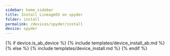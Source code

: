 ```yaml
---
sidebar: home_sidebar
title: Install LineageOS on spyder
folder: install
permalink: /devices/spyder/install
device: spyder
---
```

{% if device.is_ab_device %}
{% include templates/device_install_ab.md %}
{% else %}
{% include templates/device_install.md %}
{% endif %}
